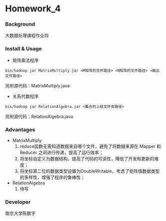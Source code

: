 # Homework_4

### Background
  大数据处理课程作业四
### Install & Usage
* 矩阵乘法程序
```
bin/hadoop jar MatrixMultiply.jar <M矩阵的文件路径> <N矩阵的文件路径> <输出文件路径>
```
  另附源代码：MatrixMultiply.java
* 关系代数程序
```
bin/hadoop jar RelationAlgebra.jar <集合的上级文件夹路径>
```
  另附源代码：RelationAlgebra.java
### Advantages
* MatrixMultiply
   1. reduce函数无需知道数据来自哪个文件，避免了将数据来源在 Mapper 和 Reducer 之间进行传递，提高了运行效率；
   2. 将坐标自定义为数据结构，提高了代码的可读性，降低了开发和更新的难度；
   3. 将坐标第二位的数据类型设置为DoubleWritable，考虑了矩阵值数据类型的多样性，增强了程序的鲁棒性；
* RelationAlgebra
   1. 待写
### Developer
  南京大学陈鹏宇

